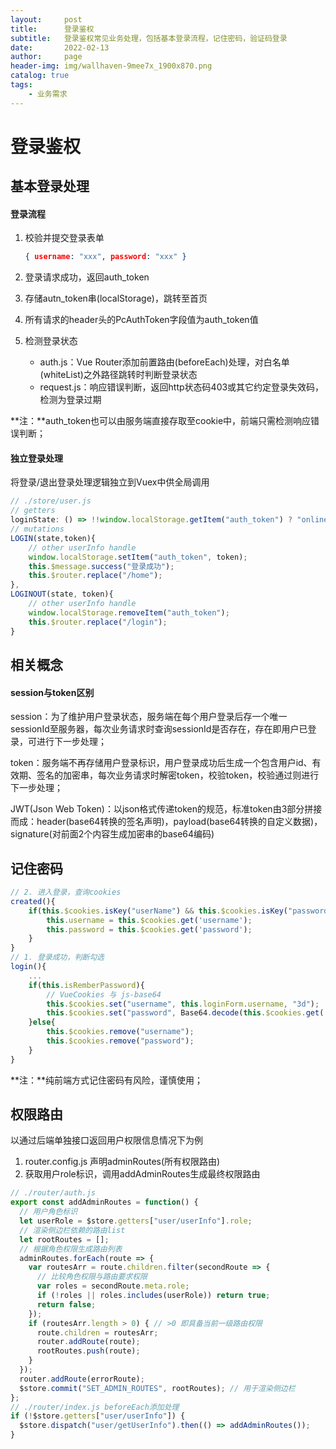 ```yaml
---
layout:     post
title:      登录鉴权
subtitle:   登录鉴权常见业务处理，包括基本登录流程，记住密码，验证码登录
date:       2022-02-13
author:     page
header-img: img/wallhaven-9mee7x_1900x870.png
catalog: true
tags:
    - 业务需求
---
```


# 登录鉴权

## 基本登录处理

#### 登录流程

1. 校验并提交登录表单

   ```json
   { username: "xxx", password: "xxx" }
   ```

2. 登录请求成功，返回auth_token

3. 存储autn_token串(localStorage)，跳转至首页

4. 所有请求的header头的PcAuthToken字段值为auth_token值

5. 检测登录状态

   - auth.js：Vue Router添加前置路由(beforeEach)处理，对白名单(whiteList)之外路径跳转时判断登录状态
   - request.js：响应错误判断，返回http状态码403或其它约定登录失效码，检测为登录过期

**注：**auth_token也可以由服务端直接存取至cookie中，前端只需检测响应错误判断；

#### 独立登录处理

将登录/退出登录处理逻辑独立到Vuex中供全局调用

```js
// ./store/user.js
// getters
loginState: () => !!window.localStorage.getItem("auth_token") ? "online" : "offline";
// mutations
LOGIN(state,token){
    // other userInfo handle
    window.localStorage.setItem("auth_token", token);
    this.$message.success("登录成功");
    this.$router.replace("/home");
},
LOGINOUT(state, token){
    // other userInfo handle
    window.localStorage.removeItem("auth_token");
    this.$router.replace("/login");
}
```

## 相关概念

#### session与token区别

session：为了维护用户登录状态，服务端在每个用户登录后存一个唯一sessionId至服务器，每次业务请求时查询sessionId是否存在，存在即用户已登录，可进行下一步处理；

token：服务端不再存储用户登录标识，用户登录成功后生成一个包含用户id、有效期、签名的加密串，每次业务请求时解密token，校验token，校验通过则进行下一步处理；

JWT(Json Web Token)：以json格式传递token的规范，标准token由3部分拼接而成：header(base64转换的签名声明)，payload(base64转换的自定义数据)，signature(对前面2个内容生成加密串的base64编码)

## 记住密码

```js
// 2. 进入登录，查询cookies
created(){
    if(this.$cookies.isKey("userName") && this.$cookies.isKey("password")){
        this.username = this.$cookies.get('username');
        this.password = this.$cookies.get('password');
    }
}
// 1. 登录成功，判断勾选
login(){
	...
	if(this.isRemberPassword){
		// VueCookies 与 js-base64
		this.$cookies.set("username", this.loginForm.username, "3d");
		this.$cookies.set("password", Base64.decode(this.$cookies.get('password')), "3d");
	}else{
		this.$cookies.remove("username");
		this.$cookies.remove("password");
    }
}
```

**注：**纯前端方式记住密码有风险，谨慎使用；

## 权限路由

以通过后端单独接口返回用户权限信息情况下为例

1. router.config.js 声明adminRoutes(所有权限路由)
2. 获取用户role标识，调用addAdminRoutes生成最终权限路由

```js
// ./router/auth.js
export const addAdminRoutes = function() {
  // 用户角色标识
  let userRole = $store.getters["user/userInfo"].role;
  // 渲染侧边栏依赖的路由list
  let rootRoutes = [];
  // 根据角色权限生成路由列表
  adminRoutes.forEach(route => {
    var routesArr = route.children.filter(secondRoute => {
      // 比较角色权限与路由要求权限
      var roles = secondRoute.meta.role;
      if (!roles || roles.includes(userRole)) return true;
      return false;
    });
    if (routesArr.length > 0) { // >0 即具备当前一级路由权限
      route.children = routesArr;
      router.addRoute(route);
      rootRoutes.push(route);
    }
  });
  router.addRoute(errorRoute);
  $store.commit("SET_ADMIN_ROUTES", rootRoutes); // 用于渲染侧边栏
};
// ./router/index.js beforeEach添加处理
if (!$store.getters["user/userInfo"]) {
  $store.dispatch("user/getUserInfo").then(() => addAdminRoutes());
}
```

